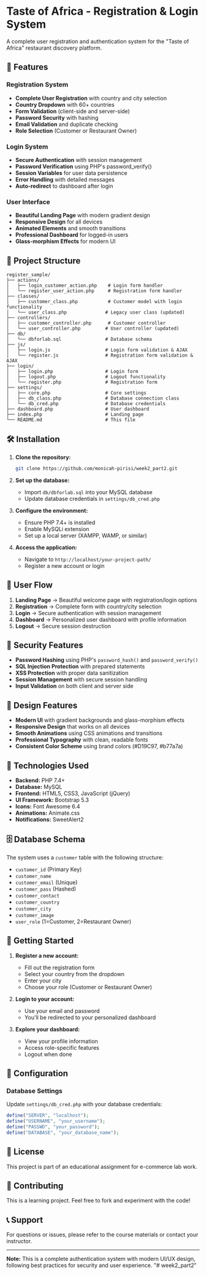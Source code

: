 # Taste of Africa - Registration & Login System

A complete user registration and authentication system for the "Taste of Africa" restaurant discovery platform.

## 🚀 Features

### Registration System
- **Complete User Registration** with country and city selection
- **Country Dropdown** with 60+ countries
- **Form Validation** (client-side and server-side)
- **Password Security** with hashing
- **Email Validation** and duplicate checking
- **Role Selection** (Customer or Restaurant Owner)

### Login System
- **Secure Authentication** with session management
- **Password Verification** using PHP's password_verify()
- **Session Variables** for user data persistence
- **Error Handling** with detailed messages
- **Auto-redirect** to dashboard after login

### User Interface
- **Beautiful Landing Page** with modern gradient design
- **Responsive Design** for all devices
- **Animated Elements** and smooth transitions
- **Professional Dashboard** for logged-in users
- **Glass-morphism Effects** for modern UI

## 📁 Project Structure

```
register_sample/
├── actions/
│   ├── login_customer_action.php    # Login form handler
│   └── register_user_action.php     # Registration form handler
├── classes/
│   ├── customer_class.php           # Customer model with login functionality
│   └── user_class.php              # Legacy user class (updated)
├── controllers/
│   ├── customer_controller.php      # Customer controller
│   └── user_controller.php         # User controller (updated)
├── db/
│   └── dbforlab.sql                # Database schema
├── js/
│   ├── login.js                    # Login form validation & AJAX
│   └── register.js                 # Registration form validation & AJAX
├── login/
│   ├── login.php                   # Login form
│   ├── logout.php                  # Logout functionality
│   └── register.php                # Registration form
├── settings/
│   ├── core.php                    # Core settings
│   ├── db_class.php                # Database connection class
│   └── db_cred.php                 # Database credentials
├── dashboard.php                   # User dashboard
├── index.php                       # Landing page
└── README.md                       # This file
```

## 🛠️ Installation

1. **Clone the repository:**
   ```bash
   git clone https://github.com/monicah-pirisi/week2_part2.git
   ```

2. **Set up the database:**
   - Import `db/dbforlab.sql` into your MySQL database
   - Update database credentials in `settings/db_cred.php`

3. **Configure the environment:**
   - Ensure PHP 7.4+ is installed
   - Enable MySQLi extension
   - Set up a local server (XAMPP, WAMP, or similar)

4. **Access the application:**
   - Navigate to `http://localhost/your-project-path/`
   - Register a new account or login

## 🎯 User Flow

1. **Landing Page** → Beautiful welcome page with registration/login options
2. **Registration** → Complete form with country/city selection
3. **Login** → Secure authentication with session management
4. **Dashboard** → Personalized user dashboard with profile information
5. **Logout** → Secure session destruction

## 🔐 Security Features

- **Password Hashing** using PHP's `password_hash()` and `password_verify()`
- **SQL Injection Protection** with prepared statements
- **XSS Protection** with proper data sanitization
- **Session Management** with secure session handling
- **Input Validation** on both client and server side

## 🎨 Design Features

- **Modern UI** with gradient backgrounds and glass-morphism effects
- **Responsive Design** that works on all devices
- **Smooth Animations** using CSS animations and transitions
- **Professional Typography** with clean, readable fonts
- **Consistent Color Scheme** using brand colors (#D19C97, #b77a7a)

## 📱 Technologies Used

- **Backend:** PHP 7.4+
- **Database:** MySQL
- **Frontend:** HTML5, CSS3, JavaScript (jQuery)
- **UI Framework:** Bootstrap 5.3
- **Icons:** Font Awesome 6.4
- **Animations:** Animate.css
- **Notifications:** SweetAlert2

## 🗄️ Database Schema

The system uses a `customer` table with the following structure:
- `customer_id` (Primary Key)
- `customer_name`
- `customer_email` (Unique)
- `customer_pass` (Hashed)
- `customer_contact`
- `customer_country`
- `customer_city`
- `customer_image`
- `user_role` (1=Customer, 2=Restaurant Owner)

## 🚀 Getting Started

1. **Register a new account:**
   - Fill out the registration form
   - Select your country from the dropdown
   - Enter your city
   - Choose your role (Customer or Restaurant Owner)

2. **Login to your account:**
   - Use your email and password
   - You'll be redirected to your personalized dashboard

3. **Explore your dashboard:**
   - View your profile information
   - Access role-specific features
   - Logout when done

## 🔧 Configuration

### Database Settings
Update `settings/db_cred.php` with your database credentials:
```php
define("SERVER", "localhost");
define("USERNAME", "your_username");
define("PASSWD", "your_password");
define("DATABASE", "your_database_name");
```

## 📝 License

This project is part of an educational assignment for e-commerce lab work.

## 👥 Contributing

This is a learning project. Feel free to fork and experiment with the code!

## 📞 Support

For questions or issues, please refer to the course materials or contact your instructor.

---

**Note:** This is a complete authentication system with modern UI/UX design, following best practices for security and user experience.
"# week2_part2" 
